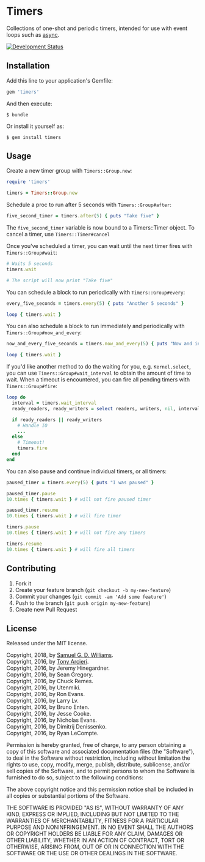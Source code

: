 # Timers

Collections of one-shot and periodic timers, intended for use with event loops such as [async](https://github.com/socketry/async).

[![Development Status](https://github.com/socketry/timers/workflows/Development/badge.svg)](https://github.com/socketry/timers/actions?workflow=Development)

## Installation

Add this line to your application's Gemfile:

``` ruby
gem 'timers'
```

And then execute:

    $ bundle

Or install it yourself as:

    $ gem install timers

## Usage

Create a new timer group with `Timers::Group.new`:

``` ruby
require 'timers'

timers = Timers::Group.new
```

Schedule a proc to run after 5 seconds with `Timers::Group#after`:

``` ruby
five_second_timer = timers.after(5) { puts "Take five" }
```

The `five_second_timer` variable is now bound to a Timers::Timer object. To
cancel a timer, use `Timers::Timer#cancel`

Once you've scheduled a timer, you can wait until the next timer fires with `Timers::Group#wait`:

``` ruby
# Waits 5 seconds
timers.wait

# The script will now print "Take five"
```

You can schedule a block to run periodically with `Timers::Group#every`:

``` ruby
every_five_seconds = timers.every(5) { puts "Another 5 seconds" }

loop { timers.wait }
```

You can also schedule a block to run immediately and periodically with `Timers::Group#now_and_every`:

``` ruby
now_and_every_five_seconds = timers.now_and_every(5) { puts "Now and in another 5 seconds" }

loop { timers.wait }
```

If you'd like another method to do the waiting for you, e.g. `Kernel.select`,
you can use `Timers::Group#wait_interval` to obtain the amount of time to wait. When
a timeout is encountered, you can fire all pending timers with `Timers::Group#fire`:

``` ruby
loop do
  interval = timers.wait_interval
  ready_readers, ready_writers = select readers, writers, nil, interval

  if ready_readers || ready_writers
    # Handle IO
    ...
  else
    # Timeout!
    timers.fire
  end
end
```

You can also pause and continue individual timers, or all timers:

``` ruby
paused_timer = timers.every(5) { puts "I was paused" }

paused_timer.pause
10.times { timers.wait } # will not fire paused timer

paused_timer.resume
10.times { timers.wait } # will fire timer

timers.pause
10.times { timers.wait } # will not fire any timers

timers.resume
10.times { timers.wait } # will fire all timers
```

## Contributing

1.  Fork it
2.  Create your feature branch (`git checkout -b my-new-feature`)
3.  Commit your changes (`git commit -am 'Add some feature'`)
4.  Push to the branch (`git push origin my-new-feature`)
5.  Create new Pull Request

## License

Released under the MIT license.

Copyright, 2018, by [Samuel G. D. Williams](http://www.codeotaku.com/samuel-williams).  
Copyright, 2016, by [Tony Arcieri](bascule@gmail.com).  
Copyright, 2016, by Jeremy Hinegardner.  
Copyright, 2016, by Sean Gregory.  
Copyright, 2016, by Chuck Remes.  
Copyright, 2016, by Utenmiki.  
Copyright, 2016, by Ron Evans.  
Copyright, 2016, by Larry Lv.  
Copyright, 2016, by Bruno Enten.  
Copyright, 2016, by Jesse Cooke.  
Copyright, 2016, by Nicholas Evans.  
Copyright, 2016, by Dimitrij Denissenko.  
Copyright, 2016, by Ryan LeCompte.

Permission is hereby granted, free of charge, to any person obtaining a copy
of this software and associated documentation files (the "Software"), to deal
in the Software without restriction, including without limitation the rights
to use, copy, modify, merge, publish, distribute, sublicense, and/or sell
copies of the Software, and to permit persons to whom the Software is
furnished to do so, subject to the following conditions:

The above copyright notice and this permission notice shall be included in
all copies or substantial portions of the Software.

THE SOFTWARE IS PROVIDED "AS IS", WITHOUT WARRANTY OF ANY KIND, EXPRESS OR
IMPLIED, INCLUDING BUT NOT LIMITED TO THE WARRANTIES OF MERCHANTABILITY,
FITNESS FOR A PARTICULAR PURPOSE AND NONINFRINGEMENT. IN NO EVENT SHALL THE
AUTHORS OR COPYRIGHT HOLDERS BE LIABLE FOR ANY CLAIM, DAMAGES OR OTHER
LIABILITY, WHETHER IN AN ACTION OF CONTRACT, TORT OR OTHERWISE, ARISING FROM,
OUT OF OR IN CONNECTION WITH THE SOFTWARE OR THE USE OR OTHER DEALINGS IN
THE SOFTWARE.

